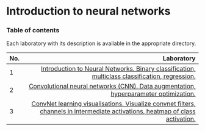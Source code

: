 # Introduction to neural networks

### Table of contents
Each laboratory with its description is available in the appropriate directory. 

| No. |                                                                                                                                 Laboratory |
|-----|-------------------------------------------------------------------------------------------------------------------------------------------:|
| 1   |                                 [Introduction to Neural Networks. Binary classification, multiclass classification, regression.](./lab01/) |
| 2   |                                           [Convolutional neural networks (CNN). Data augmentation, hyperparameter optimization.](./lab02/) |
| 3   | [ConvNet learning visualisations. Visualize convnet filters, channels in intermediate activations, heatmap of class activation.](./lab03/) |
